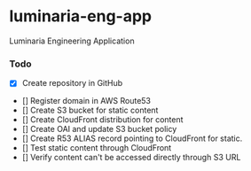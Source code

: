 # luminaria-eng-app
Luminaria Engineering Application

### Todo 
- [x] Create repository in GitHub
- [] Register domain in AWS Route53
- [] Create S3 bucket for static content
- [] Create CloudFront distribution for content
- [] Create OAI and update S3 bucket policy
- [] Create R53 ALIAS record pointing to CloudFront for static.<domain>
- [] Test static content through CloudFront
- [] Verify content can't be accessed directly through S3 URL
